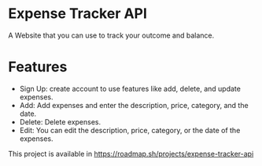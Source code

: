 # Expense Tracker API
A Website that you can use to track your outcome and balance.
# Features
- Sign Up: create account to use features like add, delete, and update expenses.
- Add: Add expenses and enter the description, price, category, and the date.
- Delete: Delete expenses.
- Edit: You can edit the description, price, category, or the date of the expenses.

This project is available in https://roadmap.sh/projects/expense-tracker-api

